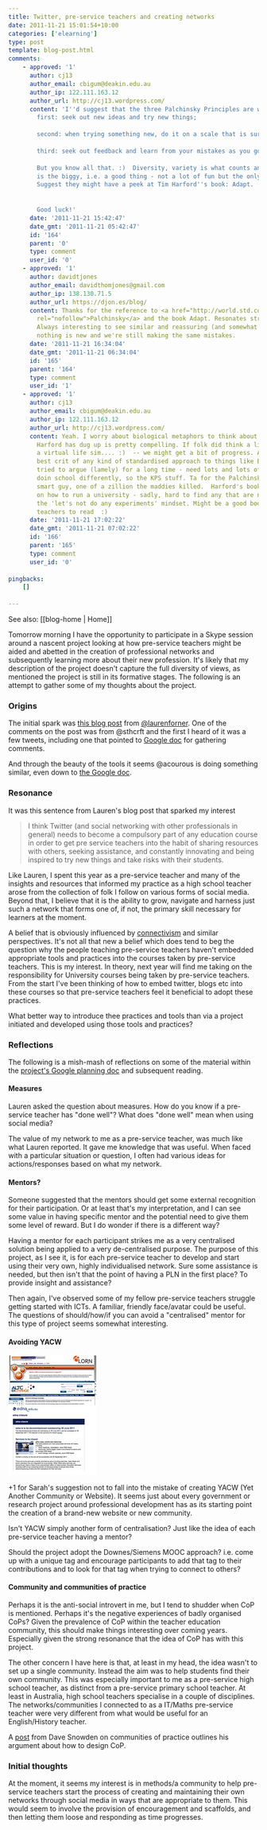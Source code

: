 ```yaml
---
title: Twitter, pre-service teachers and creating networks
date: 2011-11-21 15:01:54+10:00
categories: ['elearning']
type: post
template: blog-post.html
comments:
    - approved: '1'
      author: cj13
      author_email: cbigum@deakin.edu.au
      author_ip: 122.111.163.12
      author_url: http://cj13.wordpress.com/
      content: 'I''d suggest that the three Palchinsky Principles are worth thinking about:
        first: seek out new ideas and try new things;
    
        second: when trying something new, do it on a scale that is survivable;
    
        third: seek out feedback and learn from your mistakes as you go along.
    
        But you know all that. :)  Diversity, variety is what counts and making mistakes
        is the biggy, i.e. a good thing - not a lot of fun but the only way to move forward.
        Suggest they might have a peek at Tim Harford''s book: Adapt.
    
    
        Good luck!'
      date: '2011-11-21 15:42:47'
      date_gmt: '2011-11-21 05:42:47'
      id: '164'
      parent: '0'
      type: comment
      user_id: '0'
    - approved: '1'
      author: davidtjones
      author_email: davidthomjones@gmail.com
      author_ip: 138.130.71.5
      author_url: https://djon.es/blog/
      content: Thanks for the reference to <a href="http://world.std.com/~jlr/doom/palchin.htm"
        rel="nofollow">Palchinsky</a> and the book Adapt. Resonates strongly with my views.
        Always interesting to see similar and reassuring (and somewhat frustrating) that
        nothing is new and we're still making the same mistakes.
      date: '2011-11-21 16:34:04'
      date_gmt: '2011-11-21 06:34:04'
      id: '165'
      parent: '164'
      type: comment
      user_id: '1'
    - approved: '1'
      author: cj13
      author_email: cbigum@deakin.edu.au
      author_ip: 122.111.163.12
      author_url: http://cj13.wordpress.com/
      content: Yeah. I worry about biological metaphors to think about this but the stuff
        Harford has dug up is pretty compelling. If folk did think a little more like
        a virtual life sim.... :)  -- we might get a bit of progress. Adapt btw is the
        best crit of any kind of standardised approach to things like Ed etc  - as I've
        tried to argue (lamely) for a long time - need lots and lots of experiments in
        doin school differently, so the KPS stuff. Ta for the Palchinsky link  :)  One
        smart guy, one of a zillion the maddies killed.  Harford's book is a great take
        on how to run a university - sadly, hard to find any that are not afflicted with
        the 'let's not do any experiments' mindset. Might be a good book to get your beginning
        teachers to read  :)
      date: '2011-11-21 17:02:22'
      date_gmt: '2011-11-21 07:02:22'
      id: '166'
      parent: '165'
      type: comment
      user_id: '0'
    
pingbacks:
    []
    
---
```


See also: [[blog-home | Home]]

Tomorrow morning I have the opportunity to participate in a Skype session around a nascent project looking at how pre-service teachers might be aided and abetted in the creation of professional networks and subsequently learning more about their new profession. It's likely that my description of the project doesn't capture the full diversity of views, as mentioned the project is still in its formative stages. The following is an attempt to gather some of my thoughts about the project.

### Origins

The initial spark was [this blog post](http://lforner.wordpress.com/2011/10/08/jumping-through-hoops/) from [@laurenforner](https://twitter.com/#!/laurenforner). One of the comments on the post was from @sthcrft and the first I heard of it was a few tweets, including one that pointed to [Google doc](https://docs.google.com/document/d/1sTIa224dgeEJHXba7cIGR9gGIMBfdzaZi_wm1y5JcBg/edit?hl=en_US) for gathering comments.

And through the beauty of the tools it seems @acourous is doing something similar, even down to [the Google doc](https://docs.google.com/document/d/1gftPHbotWIuGe9BSHVGloTLTOizoE6KxcQR9WYA483M/edit?hl=en_US).

### Resonance

It was this sentence from Lauren's blog post that sparked my interest

> I think Twitter (and social networking with other professionals in general) needs to become a compulsory part of any education course in order to get pre service teachers into the habit of sharing resources with others, seeking assistance, and constantly innovating and being inspired to try new things and take risks with their students.

Like Lauren, I spent this year as a pre-service teacher and many of the insights and resources that informed my practice as a high school teacher arose from the collection of folk I follow on various forms of social media. Beyond that, I believe that it is the ability to grow, navigate and harness just such a network that forms one of, if not, the primary skill necessary for learners at the moment.

A belief that is obviously influenced by [connectivism](http://en.wikipedia.org/wiki/Connectivism) and similar perspectives. It's not all that new a belief which does tend to beg the question why the people teaching pre-service teachers haven't embedded appropriate tools and practices into the courses taken by pre-service teachers. This is my interest. In theory, next year will find me taking on the responsibility for University courses being taken by pre-service teachers. From the start I've been thinking of how to embed twitter, blogs etc into these courses so that pre-service teachers feel it beneficial to adopt these practices.

What better way to introduce thee practices and tools than via a project initiated and developed using those tools and practices?

### Reflections

The following is a mish-mash of reflections on some of the material within the [project's Google planning doc](https://docs.google.com/document/d/1sTIa224dgeEJHXba7cIGR9gGIMBfdzaZi_wm1y5JcBg/edit?hl=en_US) and subsequent reading.

#### Measures

Lauren asked the question about measures. How do you know if a pre-service teacher has "done well"? What does "done well" mean when using social media?

The value of my network to me as a pre-service teacher, was much like what Lauren reported. It gave me knowledge that was useful. When faced with a particular situation or question, I often had various ideas for actions/responses based on what my network.

#### Mentors?

Someone suggested that the mentors should get some external recognition for their participation. Or at least that's my interpretation, and I can see some value in having specific mentor and the potential need to give them some level of reward. But I do wonder if there is a different way?

Having a mentor for each participant strikes me as a very centralised solution being applied to a very de-centralised purpose. The purpose of this project, as I see it, is for each pre-service teacher to develop and start using their very own, highly individualised network. Sure some assistance is needed, but then isn't that the point of having a PLN in the first place? To provide insight and assistance?

Then again, I've observed some of my fellow pre-service teachers struggle getting started with ICTs. A familiar, friendly face/avatar could be useful. The questions of should/how/if you can avoid a "centralised" mentor for this type of project seems somewhat interesting.

#### Avoiding YACW

[![YACW - Yet Another Community or Website](images/6373970053_911926071c_m.jpg)](http://www.flickr.com/photos/david_jones/6373970053/ "YACW - Yet Another Community or Website by David T Jones, on Flickr")

+1 for Sarah's suggestion not to fall into the mistake of creating YACW (Yet Another Community or Website). It seems just about every government or research project around professional development has as its starting point the creation of a brand-new website or new community.

Isn't YACW simply another form of centralisation? Just like the idea of each pre-service teacher having a mentor?

Should the project adopt the Downes/Siemens MOOC approach? i.e. come up with a unique tag and encourage participants to add that tag to their contributions and to look for that tag when trying to connect to others?

#### Community and communities of practice

Perhaps it is the anti-social introvert in me, but I tend to shudder when CoP is mentioned. Perhaps it's the negative experiences of badly organised CoPs? Given the prevalence of CoP within the teacher education community, this should make things interesting over coming years. Especially given the strong resonance that the idea of CoP has with this project.

The other concern I have here is that, at least in my head, the idea wasn't to set up a single community. Instead the aim was to help students find their own community. This was especially important to me as a pre-service high school teacher, as distinct from a pre-service primary school teacher. At least in Australia, high school teachers specialise in a couple of disciplines. The networks/communities I connected to as a IT/Maths pre-service teacher were very different from what would be useful for an English/History teacher.

A [post](http://www.cognitive-edge.com/blogs/dave/2006/10/communities_of_practice.php) from Dave Snowden on communities of practice outlines his argument about how to design CoP.

### Initial thoughts

At the moment, it seems my interest is in methods/a community to help pre-service teachers start the process of creating and maintaining their own networks through social media in ways that are appropriate to them. This would seem to involve the provision of encouragement and scaffolds, and then letting them loose and responding as time progresses.